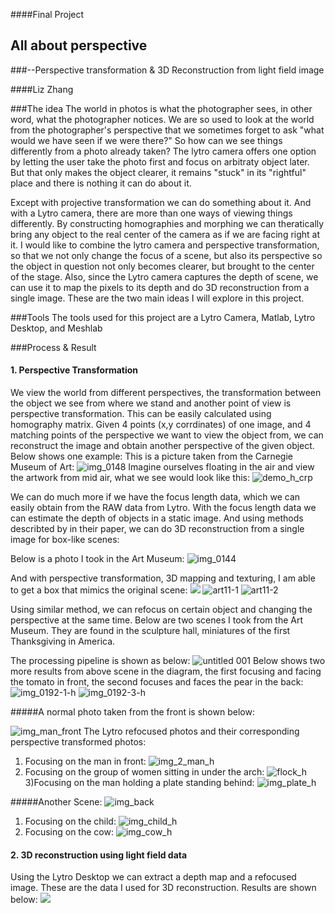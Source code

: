 ####Final Project
## All about perspective
###--Perspective transformation & 3D Reconstruction from light field image

####Liz Zhang

###The idea
The world in photos is what the photographer sees, in other word, what the photographer notices. We are so used to look at the world from the photographer's perspective that we sometimes forget to ask "what would we have seen if we were there?" So how can we see things differently from a photo already taken? The lytro camera offers one option by letting the user take the photo first and focus on arbitraty object later. But that only makes the object clearer, it remains "stuck" in its "rightful" place and there is nothing it can do about it.

Except with projective transformation we can do something about it. And with a Lytro camera, there are more than one ways of viewing things differently. By constructing homographies and morphing we can theratically bring any object to the real center of the camera as if we are facing right at it. I would like to combine the lytro camera and perspective transformation, so that we not only change the focus of a scene, but also its perspective so the object in question not only becomes clearer, but brought to the center of the stage. Also, since the Lytro camera captures the depth of scene, we can use it to map the pixels to its depth and do 3D reconstruction from a single image. These are the two main ideas I will explore in this project.

###Tools
The tools used for this project are a Lytro Camera, Matlab, Lytro Desktop, and Meshlab

###Process & Result
#### 1. Perspective Transformation
We view the world from different perspectives, the transformation between the object we see from where we stand and another point of view is perspective transformation. This can be easily calculated using homography matrix. Given 4 points (x,y corrdinates) of one image, and 4 matching points of the perspective we want to view the object from, we can reconstruct the image and obtain another perspective of the given object.
Below shows one example:
This is a picture taken from the Carnegie Museum of Art:
![img_0148](https://cloud.githubusercontent.com/assets/11666005/11649129/9d407cc8-9d49-11e5-80ff-bd4cbc99eed0.jpg)
Imagine ourselves floating in the air and view the artwork from mid air, what we see would look like this:
![demo_h_crp](https://cloud.githubusercontent.com/assets/11666005/11649128/9d3d675e-9d49-11e5-837d-d061e56b370a.jpg)

We can do much more if we have the focus length data, which we can easily obtain from the RAW data from Lytro.
With the focus length data we can estimate the depth of objects in a static image. And using methods describted by 
in their paper, we can do 3D reconstruction from a single image for box-like scenes:

Below is a photo I took in the Art Museum:
![img_0144](https://cloud.githubusercontent.com/assets/11666005/11650873/8e90848c-9d5a-11e5-81fa-1b542f5431ec.jpg)

And with perspective transformation, 3D mapping and texturing, I am able to get a box that mimics the original scene:
[![](https://cloud.githubusercontent.com/assets/11666005/11650768/e7fa6322-9d59-11e5-8af6-93efd09e0de5.jpg)](https://vimeo.com/148391778)
![art11-1](https://cloud.githubusercontent.com/assets/11666005/11650939/1f6a738c-9d5b-11e5-9165-be4f107cff1c.jpg)
![art11-2](https://cloud.githubusercontent.com/assets/11666005/11650770/e7fd1fe0-9d59-11e5-820d-05f587b66f58.jpg)


Using similar method, we can refocus on certain object and changing the perspective at the same time.
Below are two scenes I took from the Art Museum. They are found in the sculpture hall, miniatures of the first Thanksgiving in America.

The processing pipeline is shown as below:
![untitled 001](https://cloud.githubusercontent.com/assets/11666005/11737406/025edab4-9fa7-11e5-9c24-5dc8fe83ee76.jpeg)
Below shows two more results from above scene in the diagram, the first focusing and facing the tomato in front, the second focuses and faces the pear in the back:
![img_0192-1-h](https://cloud.githubusercontent.com/assets/11666005/11737185/cb85f998-9fa4-11e5-9511-5d58b5607aa6.jpg)
![img_0192-3-h](https://cloud.githubusercontent.com/assets/11666005/11737198/f8b95b1c-9fa4-11e5-9cf6-7f124386162e.jpg)

#####A normal photo taken from the front is shown below:

![img_man_front](https://cloud.githubusercontent.com/assets/11666005/11650249/75bbf39c-9d55-11e5-92f2-2b763fb65668.jpg)
The Lytro refocused photos and their corresponding perspective transformed photos:

1)  Focusing on the man in front:
![img_2_man_h](https://cloud.githubusercontent.com/assets/11666005/11650280/a8ccf89e-9d55-11e5-9d2f-48f247d052a2.jpg)
2) Focusing on the group of women sitting in under the arch:
![flock_h](https://cloud.githubusercontent.com/assets/11666005/11650279/a679a222-9d55-11e5-8eb7-7aa35f0fd021.JPG)
3)Focusing on the man holding a plate standing behind:
![img_plate_h](https://cloud.githubusercontent.com/assets/11666005/11650255/7c0e4420-9d55-11e5-86e7-7c9abad8e796.jpg)

#####Another Scene:
![img_back](https://cloud.githubusercontent.com/assets/11666005/11650364/7be3b6b4-9d56-11e5-8b4d-ea1b6e7424df.jpg)
1) Focusing on the child:
![img_child_h](https://cloud.githubusercontent.com/assets/11666005/11650367/860fc3d0-9d56-11e5-8d34-8c58e1adcf47.jpg)
2) Focusing on the cow:
![img_cow_h](https://cloud.githubusercontent.com/assets/11666005/11737242/61c708b6-9fa5-11e5-8a0b-c826e0853bdf.jpg)


#### 2. 3D reconstruction using light field data

Using the Lytro Desktop we can extract a depth map and a refocused image. These are the data I used for 3D reconstruction.
Results are shown below:
[![](https://cloud.githubusercontent.com/assets/11666005/11649227/ca3b8a8c-9d4a-11e5-9efb-5058d81cb983.png)](https://vimeo.com/148189063)




